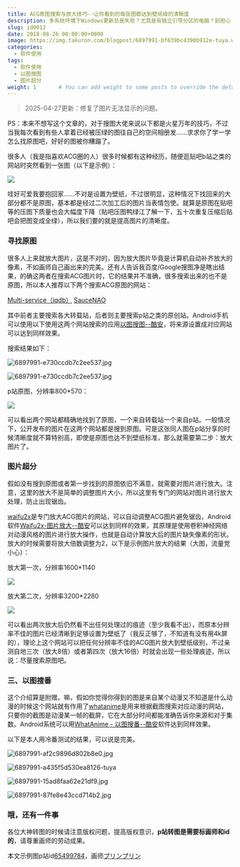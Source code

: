 ```yaml
---
title: ACG原图搜索与放大技巧--让你看到的每张图都达到壁纸级的清晰度
description: 多系统环境下Windows更新总是失败？尤其是有独立引导分区的电脑？别担心！本文记录了博主亲身经历的Win10更新血泪史，揭示了隐藏在非直接引导背后的更新障碍。通过临时调整引导方式，终于成功攻克更新难题！告别烦人的错误代码，让你的Win10顺利升级！
slug: id0012
date: 2018-08-26 00:00:00+0000
image: https://img.takuron.com/blogpost/6897991-bf639bc4390b912e-tuya.webp
categories:
  - 软件使用
tags:
  - 软件使用
  - 以图搜图
  - 图片超分
weight: 1       # You can add weight to some posts to override the default sorting (date descending)
---
```


> 2025-04-27更新：修复了图片无法显示的问题。

PS：本来不想写这个文章的，对于搜图大佬来说以下都是火星万年的技巧，不过当我每次看到有些人拿着已经被压绿的图往自己的空间相册发......求求你了学一学怎么找原图吧，好好的图被你糟蹋了。

很多人（我是指喜欢ACG圈的人）很多时候都有这种经历，随便逛贴吧b站之类的网站时突然看到一张图（以下是示例）：

![](https://img.takuron.com/blogpost/6897991-04bf80a652ee7581-tuya.webp)

哇好可爱我要抱回家......不对是设置为壁纸，不过很明显，这种情况下找回来的大部分都不是原图，基本都是经过二次加工后的图片当表情包使。就算是原图在贴吧等的压图下质量也会大幅度下降（贴吧压图鸭绿江了解一下，五十次重复压缩后贴吧会把图变成全绿），所以我们要的就是提高图片的清晰度。

### 寻找原图

很多人上来就放大图片，这是不对的，因为放大图片毕竟是计算机自动补齐放大的像素，不如画师自己画出来的完美。还有人告诉我百度/Google搜图净是瞎出结果，的确这两者在搜索ACG图片时，它的结果并不准确，很多搜索出来的也不是原图，所以本人推荐以下两个搜索ACG原图的网站：

[Multi-service（iqdb）](http://www.iqdb.org/) [SauceNAO](https://saucenao.com/)

其中前者主要搜索各大转载站，后者则主要搜索p站之类的原创站。Android手机可以使用以下使用这两个网站搜索的应用[以图搜图--酷安](https://www.coolapk.com/apk/rikka.searchbyimage)，将来源设置成对应网站可以达到同样效果。

搜索结果如下：

![6897991-e730ccdb7c2ee537.jpg](https://img.takuron.com/blogpost/6897991-e730ccdb7c2ee537-tuya.webp)

![6897991-e730ccdb7c2ee537.jpg](https://img.takuron.com/blogpost/6897991-a435f5d530ea8126-tuya.webp)

p站原图，分辨率800*570：

![](https://img.takuron.com/blogpost/6897991-75ae2f6d6ac2b38c-tuya.webp)

可以看出两个网站都精确地找到了原图，一个来自转载站一个来自p站。一般情况下，公开发布的图片在这两个网站都是搜到原图。可是这张同人图在p站分享的时候清晰度就不算特别高，即使是原图也达不到壁纸标准，那么就需要第二步：放大图片了。

### 图片超分

假如没有搜到原图或者第一步找到的原图依旧不满意，就需要对图片进行放大。注意，这里的放大不是简单的调整图片大小，所以这里有专门的网站对图片进行放大处理，防止出现锯齿。

[waifu2x](http://waifu2x.udp.jp/)是专门放大ACG图片的网站，可以自动调整ACG图片避免锯齿，Android软件[Waifu2x-图片放大--酷安](https://www.coolapk.com/apk/com.tsukiseele.waifu2x)可以达到同样的效果，其原理是使用卷积神经网络对动漫风格的图片进行放大操作，也就是自动计算放大后的图片缺失像素的形状。放大的时候需要将放大倍数调整为2，以下是示例图片放大的结果（大图，流量党小心）：

放大第一次，分辨率1600*1140

![](https://img.takuron.com/blogpost/6897991-86837075e7707a6b-tuya.webp)

放大第二次，分辨率3200*2280

![](https://img.takuron.com/blogpost/6897991-bf639bc4390b912e-tuya.webp)

可以看出两次放大后仍然看不出任何处理过的痕迹（至少我看不出），而原本分辨率不佳的图片已经清晰到足够设置为壁纸了（我反正够了，不知道有没有用4k屏的），理论上这个网站可以把任何分辨率不佳的ACG图片放大到壁纸级别，不过亲测自地三次（放大8倍）或者第四次（放大16倍）时就会出现一些处理痕迹，所以说：尽量搜索原图吧。

### 三、以图搜番

这个介绍算是附赠。嘛，假如你觉得你得到的图是来自某个动漫又不知道是什么动漫的时候这个网站就有作用了[whatanime](https://whatanime.ga)是用来根据截图搜索对应动漫的网站，只要你的截图是动漫某一帧的截屏，它在大部分时间都能准确告诉你来源和对于集数。Android系统可以用[WhatAnime - 以图搜番--酷安](https://takuron.top/go?url=https://www.coolapk.com/apk/pw.janyo.whatanime)软件达到同样效果。

以下是本人用冷番测试的结果，可以说是完美。

![6897991-af2c9896d802b8e0.jpg](https://img.takuron.com/blogpost/6897991-af2c9896d802b8e0-tuya.webp)

![6897991-a435f5d530ea8126-tuya](https://img.takuron.com/blogpost/6897991-a435f5d530ea8126-tuya.webp)

![6897991-15ad8faa62e21df9.jpg](https://img.takuron.com/blogpost/6897991-15ad8faa62e21df9-tuya.webp)

![6897991-87fe8e43ccd714b2.jpg](https://img.takuron.com/blogpost/6897991-87fe8e43ccd714b2-tuya.webp)

### 哦，还有一件事

各位大神转图的时候请注意版权问题，提高版权意识，**p站转图是需要标画师和id的**，请尊重画师的劳动成果。

本文示例图p站id[65499784](https://www.pixiv.net/member_illust.php?mode=medium&illust_id=65499784)，画师[プリンプリン](https://www.pixiv.net/member.php?id=4179)
